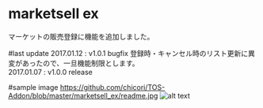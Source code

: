 # marketsell ex
マーケットの販売登録に機能を追加しました。

#last update
2017.01.12 : v1.0.1 bugfix 登録時・キャンセル時のリスト更新に異変があったので、一旦機能制限とします。  
2017.01.07 : v1.0.0 release


#sample image
https://github.com/chicori/TOS-Addon/blob/master/marketsell_ex/readme.jpg
![alt text](https://github.com/chicori/TOS-Addon/blob/master/marketsell_ex/readme.jpg "market ss")
